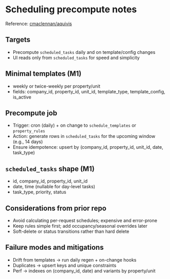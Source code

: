 # Scheduling precompute notes

Reference: [cmaclennan/aquivis](https://github.com/cmaclennan/aquivis.git)

## Targets
- Precompute `scheduled_tasks` daily and on template/config changes
- UI reads only from `scheduled_tasks` for speed and simplicity

## Minimal templates (M1)
- weekly or twice-weekly per property/unit
- fields: company_id, property_id, unit_id, template_type, template_config, is_active

## Precompute job
- Trigger: cron (daily) + on change to `schedule_templates` or `property_rules`
- Action: generate rows in `scheduled_tasks` for the upcoming window (e.g., 14 days)
- Ensure idempotence: upsert by (company_id, property_id, unit_id, date, task_type)

## `scheduled_tasks` shape (M1)
- id, company_id, property_id, unit_id
- date, time (nullable for day-level tasks)
- task_type, priority, status

## Considerations from prior repo
- Avoid calculating per-request schedules; expensive and error-prone
- Keep rules simple first; add occupancy/seasonal overrides later
- Soft-delete or status transitions rather than hard delete

## Failure modes and mitigations
- Drift from templates → run daily regen + on-change hooks
- Duplicates → upsert keys and unique constraints
- Perf → indexes on (company_id, date) and variants by property/unit


